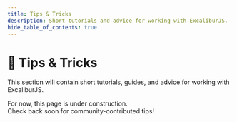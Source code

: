 ```yaml
---
title: Tips & Tricks
description: Short tutorials and advice for working with ExcaliburJS.
hide_table_of_contents: true
---
```


# 🧠 Tips & Tricks

This section will contain short tutorials, guides, and advice for working with ExcaliburJS.  

For now, this page is under construction.  
Check back soon for community-contributed tips!
